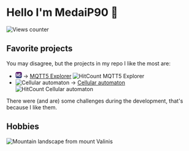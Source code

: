 # Hello I'm MedaiP90 👋

![Views counter](https://komarev.com/ghpvc/?username=MedaiP90)

## Favorite projects

You may disagree, but the projects in my repo I like the most are:

- ![MQTT5 Explorer](./images/mqtt5.png) → [MQTT5 Explorer](https://github.com/Omniaevo/mqtt5-explorer) ![HitCount MQTT5 Explorer](https://hits.dwyl.com/Omniaevo/mqtt5-explorer.svg?style=flat)
- ![Cellular automaton](./images/automaton.ico) → [Cellular automaton](https://github.com/MedaiP90/game-of-life) ![HitCount Cellular automaton](https://hits.dwyl.com/MedaiP90/game-of-life.svg?style=flat)

There were (and are) some challenges during the development, that's because I like them.

## Hobbies

![Mountain landscape from _mount Valinis_](./images/mountains.jpeg)
